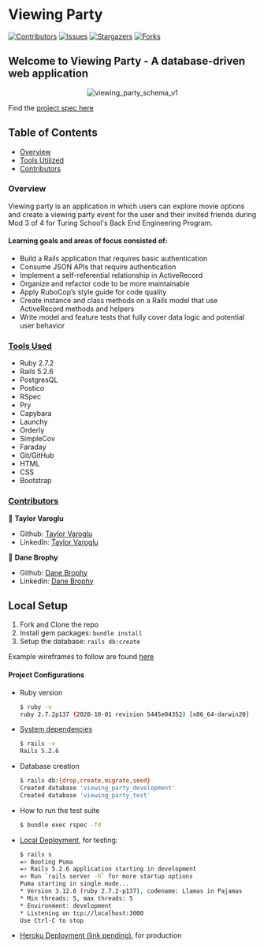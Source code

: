 # Viewing Party

[![Contributors][contributors-shield]][contributors-url]
[![Issues][issues-shield]][issues-url]
[![Stargazers][stars-shield]][stars-url]
[![Forks][forks-shield]][forks-url]

## Welcome to Viewing Party - A database-driven web application
<p align="center">
  <img src="https://user-images.githubusercontent.com/58891447/130533273-42be0ea9-4448-4f36-99d9-4026894d9853.png" alt="viewing_party_schema_v1"/>
</p>

Find the [project spec here](https://backend.turing.io/module3/projects/viewing_party)


## Table of Contents

- [Overview](#overview)
- [Tools Utilized](#tools-used)
- [Contributors](#contributors)


### Overview

Viewing party is an application in which users can explore movie options and create a viewing party event for the user and their invited friends during Mod 3 of 4 for Turing School's Back End Engineering Program.

#### Learning goals and areas of focus consisted of:

- Build a Rails application that requires basic authentication
- Consume JSON APIs that require authentication
- Implement a self-referential relationship in ActiveRecord
- Organize and refactor code to be more maintainable
- Apply RuboCop’s style guide for code quality
- Create instance and class methods on a Rails model that use ActiveRecord methods and helpers
- Write model and feature tests that fully cover data logic and potential user behavior

### <ins>Tools Used</ins>
- Ruby 2.7.2
- Rails 5.2.6
- PostgresQL
- Postico
- RSpec
- Pry
- Capybara
- Launchy
- Orderly
- SimpleCov
- Faraday
- Git/GitHub
- HTML
- CSS
- Bootstrap


### <ins>Contributors</ins>

👤  **Taylor Varoglu**
- Github: [Taylor Varoglu](https://github.com/tvaroglu)
- LinkedIn: [Taylor Varoglu](https://www.linkedin.com/in/taylorvaroglu/)

👤  **Dane Brophy**
- Github: [Dane Brophy](https://github.com/danembb)
- LinkedIn: [Dane Brophy](https://www.linkedin.com/in/dane-brophy/)


<!-- MARKDOWN LINKS & IMAGES -->

[contributors-shield]: https://img.shields.io/github/contributors/tvaroglu/viewing_party.svg?style=flat-square
[contributors-url]: https://github.com/tvaroglu/viewing_party/graphs/contributors
[forks-shield]: https://img.shields.io/github/forks/tvaroglu/viewing_party.svg?style=flat-square
[forks-url]: https://github.com/tvaroglu/viewing_party/network/members
[stars-shield]: https://img.shields.io/github/stars/tvaroglu/viewing_party.svg?style=flat-square
[stars-url]: https://github.com/tvaroglu/viewing_party/stargazers
[issues-shield]: https://img.shields.io/github/issues/tvaroglu/viewing_party.svg?style=flat-square
[issues-url]: https://github.com/tvaroglu/viewing_party/issues


## Local Setup

1. Fork and Clone the repo
2. Install gem packages: `bundle install`
3. Setup the database: `rails db:create`

Example wireframes to follow are found [here](https://backend.turing.io/module3/projects/viewing_party/wireframes)


#### Project Configurations

* Ruby version
    ```bash
    $ ruby -v
    ruby 2.7.2p137 (2020-10-01 revision 5445e04352) [x86_64-darwin20]
    ```

* [System dependencies](https://github.com/tvaroglu/viewing_party/blob/main/Gemfile)
    ```bash
    $ rails -v
    Rails 5.2.6
    ```

* Database creation
    ```bash
    $ rails db:{drop,create,migrate,seed}
    Created database 'viewing_party_development'
    Created database 'viewing_party_test'
    ```

* How to run the test suite
    ```bash
    $ bundle exec rspec -fd
    ```

* [Local Deployment](http://localhost:3000), for testing:
    ```bash
    $ rails s
    => Booting Puma
    => Rails 5.2.6 application starting in development
    => Run `rails server -h` for more startup options
    Puma starting in single mode...
    * Version 3.12.6 (ruby 2.7.2-p137), codename: Llamas in Pajamas
    * Min threads: 5, max threads: 5
    * Environment: development
    * Listening on tcp://localhost:3000
    Use Ctrl-C to stop
    ```

* [Heroku Deployment (link pending)](https://tvaroglu-little-esty-shop.herokuapp.com/), for production
